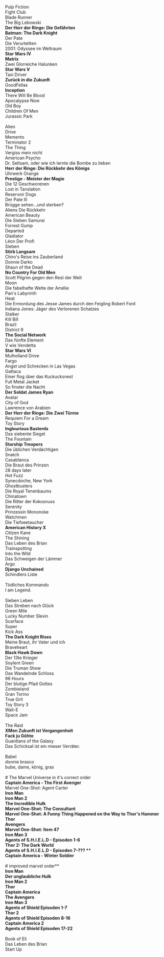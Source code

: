<br />Pulp Fiction
<br />Fight Club
<br />Blade Runner
<br />The Big Lebowski
<br />**Der Herr der Ringe: Die Gefährten**
<br />**Batman: The Dark Knight**
<br />Der Pate
<br />Die Verurteilten
<br />2001: Odyssee im Weltraum
<br />**Star Wars IV**
<br />**Matrix**
<br />Zwei Glorreiche Halunken
<br />**Star Wars V**
<br />Taxi Driver
<br />**Zurück in die Zukunft**
<br />GoodFellas
<br />**Inception**
<br />There Will Be Blood
<br />Apocalypse Now
<br />Old Boy
<br />Children Of Men
<br />Jurassic Park
<br /><br />Alien
<br />Drive
<br />Memento
<br />Terminator 2
<br />The Thing
<br />Vergiss mein nicht
<br />American Psycho
<br />Dr. Seltsam, oder wie ich lernte die Bombe zu lieben
<br />**Herr der Ringe: Die Rückkehr des Königs**
<br />Uhrwerk Orange
<br />**Prestige - Meister der Magie**
<br />Die 12 Geschworenen
<br />Lost in Tanslation
<br />Reservoir Dogs
<br />Der Pate III
<br />Brügge sehen...und sterben?
<br />Aliens Die Rückkehr
<br />American Beauty
<br />Die Sieben Samurai
<br />Forrest Gump
<br />Departed
<br />Gladiator
<br />Léon Der Profi
<br />Sieben
<br />**Stirb Langsam**
<br />Chiro's Reise ins Zauberland
<br />Donnie Darko
<br />Shaun of the Dead
<br />**No Country For Old Men**
<br />Scott Pilgrim gegen den Rest der Welt
<br />Moon
<br />Die fabelhafte Welte der Amélie
<br />Pan's Labyrinth
<br />Heat
<br />Die Ermordung des Jesse James durch den Feigling Robert Ford
<br />Indiana Jones: Jäger des Verlorenen Schatzes
<br />Stalker
<br />Kill Bill
<br />Brazil
<br />District 9
<br />**The Social Network**
<br />Das fünfte Element
<br />V wie Vendetta
<br />**Star Wars VI**
<br />Mulholland Drive
<br />Fargo
<br />Angst und Schrecken in Las Vegas
<br />Gattaca
<br />Einer flog über das Kuckucksnest
<br />Full Metal Jacket
<br />So finster die Nacht
<br />**Der Soldat James Ryan**
<br />Avatar
<br />City of God
<br />Lawrence von Arabien
<br />**Der Herr der Ringe: Die Zwei Türme**
<br />Requiem For a Dream
<br />Toy Story
<br />**Inglourious Basterds**
<br />Das siebente Siegel
<br />The Fountain
<br />**Starship Troopers**
<br />Die üblichen Verdächtigen
<br />Snatch
<br />Casablanca
<br />Die Braut des Prinzen
<br />28 days later
<br />Hot Fuzz
<br />Synecdoche, New York
<br />Ghostbusters
<br />Die Royal Tenenbaums
<br />Chinatown
<br />Die Ritter der Kokosnuss
<br />Serenity
<br />Prinzessin Mononoke
<br />Watchmen
<br />Die Tiefseetaucher
<br />**American History X**
<br />Citizen Kane
<br />The Shining
<br />Das Leben des Brian
<br />Trainspotting
<br />Into the Wild
<br />Das Schweigen der Lämmer
<br />Argo
<br />**Django Unchained**
<br />Schindlers Liste
<br /><br />Tödliches Kommando
<br />I am Legend. 
<br />
<br />Sieben Leben
<br />Das Streben nach Glück
<br />Green Mile
<br />Lucky Number Slevin
<br />Scarface
<br />Super
<br />Kick Ass
<br />**The Dark Knight Rises**
<br />Meine Braut, ihr Vater und ich
<br />Braveheart
<br />**Black Hawk Down**
<br />Der 13te Krieger
<br />Soylent Green
<br />Die Truman Show
<br />Das Wandelnde Schloss
<br />96 Hours
<br />Der blutige Pfad Gottes
<br />Zombieland
<br />Gran Torino
<br />True Grit
<br />Toy Story 3
<br />Wall-E
<br />Space Jam
<br />
<br />The Raid
<br />**XMen Zukunft ist Vergangenheit**
<br />**Fack ju Göhte**
<br />Guardians of the Galaxy
<br />Das Schicksal ist ein mieser Verräter.
<br />
<br />Babel
<br />donnie brasco
<br />bube, dame, könig, gras
<br />
<br /> # The Marvel Universe in it's correct order
<br />**Captain America - The First Avenger**
<br />Marvel One-Shot: Agent Carter 
<br />**Iron Man**
<br />**Iron Man 2**
<br />**The Incredible Hulk**
<br />**Marvel One-Shot: The Consultant** 
<br />**Marvel One-Shot: A Funny Thing Happened on the Way to Thor's Hammer** 
<br />**Thor**
<br />**Avengers**
<br />**Marvel One-Shot: Item 47** 
<br />**Iron Man 3**
<br />**Agents of S.H.I.E.L.D - Episoden 1-6**
<br />**Thor 2: The Dark World**
<br />**Agents of S.H.I.E.L.D - Episoden 7-??? **
<br />**Captain America - Winter Soldier**
<br />
<br />**# improved marvel order**
<br />**Iron Man**
<br />**Der unglaubliche Hulk**
<br />**Iron Man 2**
<br />**Thor**
<br />**Captain America**
<br />**The Avengers**
<br />**Iron Man 3**
<br />**Agents of Shield Episoden 1-7**
<br />**Thor 2**
<br />**Agents of Shield Episoden 8-16**
<br />**Captain America 2**
<br />**Agents of Shield Episoden 17-22**
<br />
<br />Book of Eli
<br />Das Leben des Brian
<br /> Start Up
